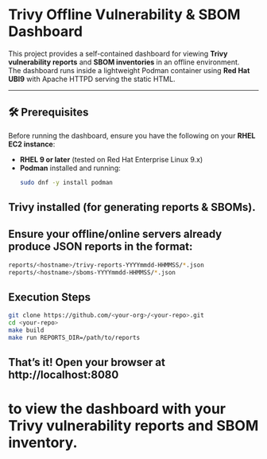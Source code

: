 # Trivy Offline Vulnerability & SBOM Dashboard

This project provides a self-contained dashboard for viewing **Trivy vulnerability reports** and **SBOM inventories** in an offline environment.  
The dashboard runs inside a lightweight Podman container using **Red Hat UBI9** with Apache HTTPD serving the static HTML.

---

## 🛠 Prerequisites

Before running the dashboard, ensure you have the following on your **RHEL EC2 instance**:

- **RHEL 9 or later** (tested on Red Hat Enterprise Linux 9.x)
- **Podman** installed and running:
  ```bash
  sudo dnf -y install podman
  ```

## Trivy installed (for generating reports & SBOMs).
## Ensure your offline/online servers already produce JSON reports in the format: 

```bash
reports/<hostname>/trivy-reports-YYYYmmdd-HHMMSS/*.json
reports/<hostname>/sboms-YYYYmmdd-HHMMSS/*.json
```

## Execution Steps

```bash
git clone https://github.com/<your-org>/<your-repo>.git
cd <your-repo>
make build
make run REPORTS_DIR=/path/to/reports

```

## That’s it! Open your browser at http://localhost:8080
# to view the dashboard with your Trivy vulnerability reports and SBOM inventory.